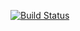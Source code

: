 [![Build Status](https://travis-ci.com/Nouw-LLC/Molch.svg?branch=master)](https://travis-ci.com/Nouw-LLC/Molch)
